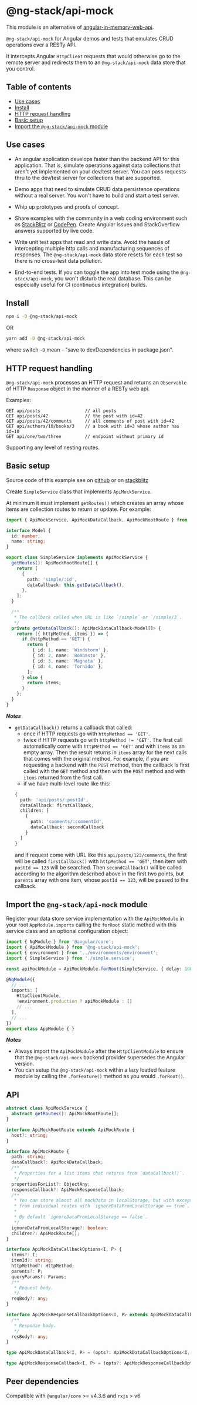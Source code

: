 # @ng-stack/api-mock

This module is an alternative of [angular-in-memory-web-api](https://github.com/angular/in-memory-web-api).

`@ng-stack/api-mock` for Angular demos and tests that emulates CRUD operations over a RESTy API.

It intercepts Angular `HttpClient` requests that would otherwise go to the remote server and redirects them to an `@ng-stack/api-mock` data store that you control.

## Table of contents
- [Use cases](#use-cases)
- [Install](#install)
- [HTTP request handling](#http-request-handling)
- [Basic setup](#basic-setup)
- [Import the `@ng-stack/api-mock` module](#import-the-ng-stackapi-mock-module)

## Use cases

- An angular application develops faster than the backend API for this application. That is, simulate operations against data collections that aren't yet implemented on your dev/test server. You can pass requests thru to the dev/test server for collections that are supported.

- Demo apps that need to simulate CRUD data persistence operations without a real server. You won't have to build and start a test server.

- Whip up prototypes and proofs of concept.

- Share examples with the community in a web coding environment such as [StackBlitz](https://stackblitz.com/) or [CodePen](https://codepen.io/). Create Angular issues and StackOverflow answers supported by live code.

- Write unit test apps that read and write data. Avoid the hassle of intercepting multiple http calls and manufacturing sequences of responses. The `@ng-stack/api-mock` data store resets for each test so there is no cross-test data pollution.

- End-to-end tests. If you can toggle the app into test mode using the `@ng-stack/api-mock`, you won't disturb the real database. This can be especially useful for CI (continuous integration) builds.

## Install

```bash
npm i -D @ng-stack/api-mock
```

OR

```bash
yarn add -D @ng-stack/api-mock
```

where switch `-D` mean - "save to devDependencies in package.json".

## HTTP request handling

`@ng-stack/api-mock` processes an HTTP request and returns an `Observable` of HTTP `Response` object in the manner of a RESTy web api.

Examples:

```text
GET api/posts                 // all posts
GET api/posts/42              // the post with id=42
GET api/posts/42/comments     // all comments of post with id=42
GET api/authors/10/books/3    // a book with id=3 whose author has id=10
GET api/one/two/three         // endpoint without primary id
```

Supporting any level of nesting routes.

## Basic setup

Source code of this example see
on [github](https://github.com/KostyaTretyak/angular-example-simple-service)
or on [stackblitz](https://stackblitz.com/github/KostyaTretyak/angular-example-simple-service)

Create `SimpleService` class that implements `ApiMockService`.

At minimum it must implement `getRoutes()` which creates an array whose items are collection routes to return or update. For example:

```ts
import { ApiMockService, ApiMockDataCallback, ApiMockRootRoute } from '@ng-stack/api-mock';

interface Model {
  id: number;
  name: string;
}

export class SimpleService implements ApiMockService {
  getRoutes(): ApiMockRootRoute[] {
    return [
      {
        path: 'simple/:id',
        dataCallback: this.getDataCallback(),
      },
    ];
  }

  /**
   * The callback called when URL is like `/simple` or `/simple/3`.
   */
  private getDataCallback(): ApiMockDataCallback<Model[]> {
    return ({ httpMethod, items }) => {
      if (httpMethod == 'GET') {
        return [
          { id: 1, name: 'Windstorm' },
          { id: 2, name: 'Bombasto' },
          { id: 3, name: 'Magneta' },
          { id: 4, name: 'Tornado' },
        ];
      } else {
        return items;
      }
    };
  }
}
```

**_Notes_**
- `getDataCallback()` returns a callback that called:
  - once if HTTP requests go with `httpMethod == 'GET'`.
  - twice if HTTP requests go with `httpMethod != 'GET'`. The first call automatically come with `httpMethod == 'GET'` and with `items` as an empty array. Then the result returns in `items` array for the next calls that comes with the original method. For example, if you are requesting a backend with the `POST` method, then the callback is first called with the `GET` method and then with the `POST` method and with `items` returned from the first call.
  - if we have multi-level route like this:
  ```ts
  {
    path: 'api/posts/:postId',
    dataCallback: firstCallback,
    children: [
      {
        path: 'comments/:commentId',
        dataCallback: secondCallback
      }
    ]
  }
  ```
  and if request come with URL like this `api/posts/123/comments`, the first will be called `firstCallback()` with `httpMethod == 'GET'`, then item with `postId == 123` will be searched. Then `secondCallback()` will be called according to the algorithm described above in the first two points, but `parents` array with one item, whose `postId == 123`, will be passed to the callback.

## Import the `@ng-stack/api-mock` module

Register your data store service implementation with the `ApiMockModule` in your root `AppModule.imports` calling the `forRoot` static method with this service class and an optional configuration object:

```ts
import { NgModule } from '@angular/core';
import { ApiMockModule } from '@ng-stack/api-mock';
import { environment } from '../environments/environment';
import { SimpleService } from './simple.service';

const apiMockModule = ApiMockModule.forRoot(SimpleService, { delay: 1000 });

@NgModule({
  // ...
  imports: [
    HttpClientModule,
    !environment.production ? apiMockModule : []
    // ...
  ],
  // ...
})
export class AppModule { }
```

**_Notes_**
- Always import the `ApiMockModule` after the `HttpClientModule` to ensure that the `@ng-stack/api-mock` backend provider supersedes the Angular version.
- You can setup the `@ng-stack/api-mock` within a lazy loaded feature module by calling the `.forFeature()` method as you would `.forRoot()`.

## API

```ts
abstract class ApiMockService {
  abstract getRoutes(): ApiMockRootRoute[];
}

interface ApiMockRootRoute extends ApiMockRoute {
  host?: string;
}

interface ApiMockRoute {
  path: string;
  dataCallback?: ApiMockDataCallback;
  /**
   * Properties for a list items that returns from `dataCallback()`.
   */
  propertiesForList?: ObjectAny;
  responseCallback?: ApiMockResponseCallback;
  /**
   * You can store almost all mockData in localStorage, but with exception of store
   * from individual routes with `ignoreDataFromLocalStorage == true`.
   *
   * By default `ignoreDataFromLocalStorage == false`.
   */
  ignoreDataFromLocalStorage?: boolean;
  children?: ApiMockRoute[];
}

interface ApiMockDataCallbackOptions<I, P> {
  items?: I;
  itemId?: string;
  httpMethod?: HttpMethod;
  parents?: P;
  queryParams?: Params;
  /**
   * Request body.
   */
  reqBody?: any;
}

interface ApiMockResponseCallbackOptions<I, P> extends ApiMockDataCallbackOptions<I, P> {
  /**
   * Response body.
   */
  resBody?: any;
}

type ApiMockDataCallback<I, P> = (opts?: ApiMockDataCallbackOptions<I, P>) => I;

type ApiMockResponseCallback<I, P> = (opts?: ApiMockResponseCallbackOptions<I, P>) => any;
```

## Peer dependencies

Compatible with `@angular/core` >= v4.3.6 and `rxjs` > v6

